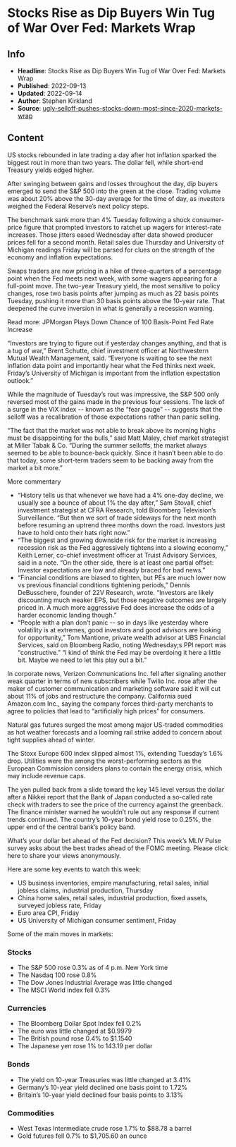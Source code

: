 # Stocks Rise as Dip Buyers Win Tug of War Over Fed: Markets Wrap

## Info

*   **Headline**: Stocks Rise as Dip Buyers Win Tug of War Over Fed: Markets Wrap
*   **Published**: 2022-09-13
*   **Updated**: 2022-09-14
*   **Author**: Stephen Kirkland
*   **Source**: [ugly-selloff-pushes-stocks-down-most-since-2020-markets-wrap](https://www.bloomberg.com/news/articles/2022-09-13/ugly-selloff-pushes-stocks-down-most-since-2020-markets-wrap)
## Content




US stocks rebounded in late trading a day after hot inflation sparked the biggest rout in more than two years. The dollar fell, while short-end Treasury yields edged higher.

After swinging between gains and losses throughout the day, dip buyers emerged to send the S&P 500 into the green at the close. Trading volume was about 20% above the 30-day average for the time of day, as investors weighed the Federal Reserve’s next policy steps.

The benchmark sank more than 4% Tuesday following a shock consumer-price figure that prompted investors to ratchet up wagers for interest-rate increases. Those jitters eased Wednesday after data showed producer prices fell for a second month. Retail sales due Thursday and University of Michigan readings Friday will be parsed for clues on the strength of the economy and inflation expectations.

Swaps traders are now pricing in a hike of three-quarters of a percentage point when the Fed meets next week, with some wagers appearing for a full-point move. The two-year Treasury yield, the most sensitive to policy changes, rose two basis points after jumping as much as 22 basis points Tuesday, pushing it more than 30 basis points above the 10-year rate. That deepened the curve inversion in what is generally a recession warning.

Read more: JPMorgan Plays Down Chance of 100 Basis-Point Fed Rate Increase

“Investors are trying to figure out if yesterday changes anything, and that is a tug of war,” Brent Schutte, chief investment officer at Northwestern Mutual Wealth Management, said. “Everyone is waiting to see the next inflation data point and importantly hear what the Fed thinks next week. Friday’s University of Michigan is important from the inflation expectation outlook.”

While the magnitude of Tuesday’s rout was impressive, the S&P 500 only reversed most of the gains made in the previous four sessions. The lack of a surge in the VIX index -- known as the “fear gauge” -- suggests that the selloff was a recalibration of those expectations rather than panic selling.

“The fact that the market was not able to break above its morning highs must be disappointing for the bulls,” said Matt Maley, chief market strategist at Miller Tabak & Co. “During the summer selloffs, the market always seemed to be able to bounce-back quickly. Since it hasn’t been able to do that today, some short-term traders seem to be backing away from the market a bit more.”

More commentary

*   “History tells us that whenever we have had a 4% one-day decline, we usually see a bounce of about 1% the day after,” Sam Stovall, chief investment strategist at CFRA Research, told Bloomberg Television’s Surveillance. “But then we sort of trade sideways for the next month before resuming an uptrend three months down the road. Investors just have to hold onto their hats right now.”
*   “The biggest and growing downside risk for the market is increasing recession risk as the Fed aggressively tightens into a slowing economy,” Keith Lerner, co-chief investment officer at Truist Advisory Services, said in a note. “On the other side, there is at least one partial offset: Investor expectations are low and already braced for bad news.”
*   “Financial conditions are biased to tighten, but PEs are much lower now vs previous financial conditions tightening periods,” Dennis DeBusschere, founder of 22V Research, wrote. “Investors are likely discounting much weaker EPS, but those negative outcomes are largely priced in. A much more aggressive Fed does increase the odds of a harder economic landing though.”
*   “People with a plan don’t panic -- so in days like yesterday where volatility is at extremes, good investors and good advisors are looking for opportunity,” Tom Mantione, private wealth advisor at UBS Financial Services, said on Bloomberg Radio, noting Wednesday;s PPI report was “constructive.” “I kind of think the Fed may be overdoing it here a little bit. Maybe we need to let this play out a bit.”

In corporate news, Verizon Communications Inc. fell after signaling another weak quarter in terms of new subscribers while Twilio Inc. rose after the maker of customer communication and marketing software said it will cut about 11% of jobs and restructure the company. California sued Amazon.com Inc., saying the company forces third-party merchants to agree to policies that lead to “artificially high prices” for consumers.

Natural gas futures surged the most among major US-traded commodities as hot weather forecasts and a looming rail strike added to concern about tight supplies ahead of winter.

The Stoxx Europe 600 index slipped almost 1%, extending Tuesday’s 1.6% drop. Utilities were the among the worst-performing sectors as the European Commission considers plans to contain the energy crisis, which may include revenue caps.

The yen pulled back from a slide toward the key 145 level versus the dollar after a Nikkei report that the Bank of Japan conducted a so-called rate check with traders to see the price of the currency against the greenback. The finance minister warned he wouldn’t rule out any response if current trends continued. The country’s 10-year bond yield rose to 0.25%, the upper end of the central bank’s policy band.

What’s your dollar bet ahead of the Fed decision? This week’s MLIV Pulse survey asks about the best trades ahead of the FOMC meeting. Please click here to share your views anonymously.

Here are some key events to watch this week:

*   US business inventories, empire manufacturing, retail sales, initial jobless claims, industrial production, Thursday
*   China home sales, retail sales, industrial production, fixed assets, surveyed jobless rate, Friday
*   Euro area CPI, Friday
*   US University of Michigan consumer sentiment, Friday

Some of the main moves in markets:

### Stocks

*   The S&P 500 rose 0.3% as of 4 p.m. New York time
*   The Nasdaq 100 rose 0.8%
*   The Dow Jones Industrial Average was little changed
*   The MSCI World index fell 0.3%

### Currencies

*   The Bloomberg Dollar Spot Index fell 0.2%
*   The euro was little changed at $0.9979
*   The British pound rose 0.4% to $1.1540
*   The Japanese yen rose 1% to 143.19 per dollar

### Bonds

*   The yield on 10-year Treasuries was little changed at 3.41%
*   Germany’s 10-year yield declined one basis point to 1.72%
*   Britain’s 10-year yield declined four basis points to 3.13%

### Commodities

*   West Texas Intermediate crude rose 1.7% to $88.78 a barrel
*   Gold futures fell 0.7% to $1,705.60 an ounce